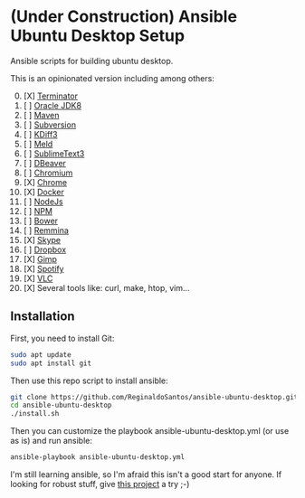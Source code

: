 # (Under Construction) Ansible Ubuntu Desktop Setup

Ansible scripts for building ubuntu desktop.

This is an opinionated version including among others:

0.  [X] [Terminator](https://gnometerminator.blogspot.com/p/introduction.html)
1.  [ ] [Oracle JDK8](http://www.oracle.com/technetwork/java/javase/downloads/jdk8-downloads-2133151.html)
2.  [ ] [Maven](https://maven.apache.org/)
3.  [ ] [Subversion](https://subversion.apache.org/)
4.  [ ] [KDiff3](http://kdiff3.sourceforge.net/)
5.  [ ] [Meld](http://meldmerge.org/)
6.  [ ] [SublimeText3](https://www.sublimetext.com/3)
7.  [ ] [DBeaver](https://dbeaver.io/)
8.  [ ] [Chromium](https://www.chromium.org/)
9.  [X] [Chrome](https://www.chromium.org/)
10. [X] [Docker](https://www.docker.com/)
11. [ ] [NodeJs](https://nodejs.org/en/)
12. [ ] [NPM](https://nodejs.org/en/)
13. [ ] [Bower](https://bower.io/)
14. [ ] [Remmina](https://remmina.org/)
15. [X] [Skype](https://www.skype.com/en/)
16. [ ] [Dropbox](https://www.dropbox.com)
17. [X] [Gimp](https://www.gimp.org/)
18. [X] [Spotify](https://www.spotify.com)
19. [X] [VLC](https://www.videolan.org/index.html)
20. [X] Several tools like: curl, make, htop, vim...

## Installation

First, you need to install Git:

```sh
sudo apt update
sudo apt install git
```

Then use this repo script to install ansible:

```sh
git clone https://github.com/ReginaldoSantos/ansible-ubuntu-desktop.git
cd ansible-ubuntu-desktop
./install.sh
```

Then you can customize the playbook ansible-ubuntu-desktop.yml (or use as is) and run ansible:

```sh
ansible-playbook ansible-ubuntu-desktop.yml
```


I'm still learning ansible, so I'm afraid this isn't a good start for anyone.
If looking for robust stuff, give [this project](https://github.com/lvancrayelynghe/ansible-ubuntu) a try ;-)


